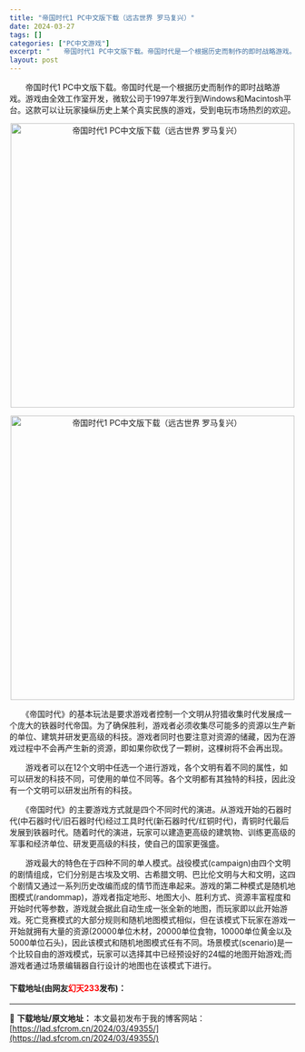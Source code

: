 ```yaml
---
title: "帝国时代1 PC中文版下载（远古世界 罗马复兴）"
date: 2024-03-27
tags: []
categories: ["PC中文游戏"]
excerpt: "　　帝国时代1 PC中文版下载。帝国时代是一个根据历史而制作的即时战略游戏。游戏由全效工作室开发，微软公司于1997年发行到Windows和Macintosh平台。这款可以让玩家操纵历史上某个真实民族的游戏，受到电玩市场热烈的欢迎。 　　《帝国时代》的基本玩法是要求游戏者控制一个文明从狩猎收集时代发&hellip;"
layout: post
---
```


 <p>　　帝国时代1 PC中文版下载。帝国时代是一个根据历史而制作的即时战略游戏。游戏由全效工作室开发，微软公司于1997年发行到Windows和Macintosh平台。这款可以让玩家操纵历史上某个真实民族的游戏，受到电玩市场热烈的欢迎。</p> <p align="center"><img align="" border="0" src="https://lad.sfcrom.cn/wp-content/uploads/2024/03/20240327_6603818d5d934.webp" width="500" alt="帝国时代1 PC中文版下载（远古世界 罗马复兴）" /></p> <p align="center"><img align="" border="0" src="https://lad.sfcrom.cn/wp-content/uploads/2024/03/20240327_6603818dde76e.webp" width="500" alt="帝国时代1 PC中文版下载（远古世界 罗马复兴）" /></p> <p>　　《帝国时代》的基本玩法是要求游戏者控制一个文明从狩猎收集时代发展成一个庞大的铁器时代帝国。为了确保胜利，游戏者必须收集尽可能多的资源以生产新的单位、建筑并研发更高级的科技。游戏者同时也要注意对资源的储藏，因为在游戏过程中不会再产生新的资源，即如果你砍伐了一颗树，这棵树将不会再出现。</p> <p>　　游戏者可以在12个文明中任选一个进行游戏，各个文明有着不同的属性，如可以研发的科技不同，可使用的单位不同等。各个文明都有其独特的科技，因此没有一个文明可以研发出所有的科技。</p> <p>　　《帝国时代》的主要游戏方式就是四个不同时代的演进。从游戏开始的石器时代(中石器时代/旧石器时代)经过工具时代(新石器时代/红铜时代)，青铜时代最后发展到铁器时代。随着时代的演进，玩家可以建造更高级的建筑物、训练更高级的军事和经济单位、研发更高级的科技，使自己的国家更强盛。</p> <p>　　游戏最大的特色在于四种不同的单人模式。战役模式(campaign)由四个文明的剧情组成，它们分别是古埃及文明、古希腊文明、巴比伦文明与大和文明，这四个剧情又通过一系列历史改编而成的情节而连串起来。游戏的第二种模式是随机地图模式(randommap)，游戏者指定地形、地图大小、胜利方式、资源丰富程度和开始时代等参数，游戏就会据此自动生成一张全新的地图，而玩家即以此开始游戏。死亡竞赛模式的大部分规则和随机地图模式相似，但在该模式下玩家在游戏一开始就拥有大量的资源(20000单位木材，20000单位食物，10000单位黄金以及5000单位石头)，因此该模式和随机地图模式任有不同。场景模式(scenario)是一个比较自由的游戏模式，玩家可以选择其中已经预设好的24幅的地图开始游戏;而游戏者通过场景编辑器自行设计的地图也在该模式下进行。</p> <p><h4>下载地址(由网友<font color="red">幻天233</font>发布)：</h4></p> 

---
📖 **下载地址/原文地址：** 本文最初发布于我的博客网站：[https://lad.sfcrom.cn/2024/03/49355/](https://lad.sfcrom.cn/2024/03/49355/)
